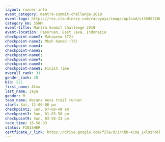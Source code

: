 ```yaml
---
layout: runner-info 
event_category: mantra-summit-challenge-2019 
event-logo: https://res.cloudinary.com/raceyaya/image/upload/v1569072809/logo/mantra-image_segrbx.jpg
category_km: 55KM 
event-title: Mantra Summit Challenge 2019 
event-location: Pasuruan, East Java, Indonesia 
checkpoint-name2: Mahapena (T2) 
checkpoint-name3: Mbah Kamad (T3) 
checkpoint-name4: 
checkpoint-name5: 
checkpoint-name6: 
checkpoint-name7: 
checkpoint-name8: 
checkpoint-name9: Finish Time
overall_rank: 31
gender_rank: 28
bib: 221
first_name: Atma
last_name: Jaya
gender: M
team_name: Wacana 4eva trail runner
start: Sat, 11-00-00 pm
checkpoint2: Sun, 07-08-49 am
checkpoint3: Sun, 01-03-58 pm
checkpoint9: Sun, 03-58-33 pm
race_time: 16-58-33
status: FINISHER
certficate_/_link: https://drive.google.com/file/d/1rKhb-4C0e_1xl9zhbFhCtDlv3J4i4GXm/view?usp=sharing
---
```

